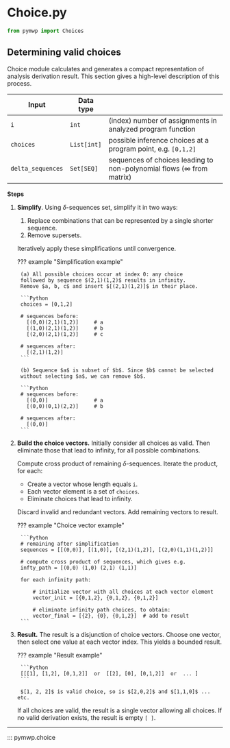 # Choice.py

```python
from pymwp import Choices
```

## Determining valid choices

Choice module calculates and generates a compact representation of analysis derivation result. 
This section gives a high-level description of this process.

| Input             | Data type   |                                                                             |
|-------------------|-------------|-----------------------------------------------------------------------------|
| `i`               | `int`       | (index) number of assignments in analyzed program function                  |
| `choices`         | `List[int]` | possible inference choices at a program point, e.g. `[0,1,2]`               |
| `delta_sequences` | `Set[SEQ]`  | sequences of choices leading to non-polynomial flows ($\infty$ from matrix) |

**Steps**

1. **Simplify**. Using $\delta$-sequences set, simplify it in two ways:

    1. Replace combinations that can be represented by a single shorter
      sequence.
    2. Remove supersets.

    Iteratively apply these simplifications until convergence.

    ??? example "Simplification example"

        (a) All possible choices occur at index 0: any choice
        followed by sequence $(2,1)(1,2)$ results in infinity.
        Remove $a, b, c$ and insert $[(2,1)(1,2)]$ in their place.

        ```Python
        choices = [0,1,2]

        # sequences before:
          [(0,0)(2,1)(1,2)]     # a
          [(1,0)(2,1)(1,2)]     # b
          [(2,0)(2,1)(1,2)]     # c

        # sequences after:
          [(2,1)(1,2)]
        ```

        (b) Sequence $a$ is subset of $b$. Since $b$ cannot be selected
        without selecting $a$, we can remove $b$.

        ```Python
        # sequences before:
          [(0,0)]               # a
          [(0,0)(0,1)(2,2)]     # b

        # sequences after:
          [(0,0)]
        ```

2. **Build the choice vectors.** Initially consider all choices as valid.
   Then eliminate those that lead to infinity, for all possible
   combinations.

    Compute cross product of remaining $\delta$-sequences.
    Iterate the product, for each:

    - Create a vector whose length equals `i`.
    - Each vector element is a set of `choices`.
    - Eliminate choices that lead to infinity.

    Discard invalid and redundant vectors. Add remaining vectors to result.

    ??? example "Choice vector example"

        ```Python
        # remaining after simplification
        sequences = [[(0,0)], [(1,0)], [(2,1)(1,2)], [(2,0)(1,1)(1,2)]]
   
        # compute cross product of sequences, which gives e.g.
        infty_path = [(0,0) (1,0) (2,1) (1,1)]

        for each infinity path:

            # initialize vector with all choices at each vector element
            vector_init = [{0,1,2}, {0,1,2}, {0,1,2}]

            # eliminate infinity path choices, to obtain:
            vector_final = [{2}, {0}, {0,1,2}]  # add to result
        ```

3. **Result.** The result is a disjunction of choice vectors.
    Choose one vector, then select one value at each vector index. 
    This yields a bounded result.

    ??? example "Result example"

        ```Python
        [[[1], [1,2], [0,1,2]]  or  [[2], [0], [0,1,2]]  or  ... ]
        ```

        $[1, 2, 2]$ is valid choice, so is $[2,0,2]$ and $[1,1,0]$ ... etc.

    If all choices are valid, the result is a single vector allowing all choices.
    If no valid derivation exists, the result is empty `[ ]`.

---

::: pymwp.choice